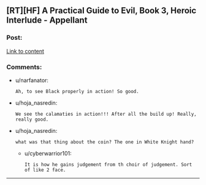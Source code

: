 ## [RT][HF] A Practical Guide to Evil, Book 3, Heroic Interlude - Appellant

### Post:

[Link to content](https://practicalguidetoevil.wordpress.com/2017/04/26/heroic-interlude-appellant/)

### Comments:

- u/narfanator:
  ```
  Ah, to see Black properly in action! So good.
  ```

- u/hoja_nasredin:
  ```
  We see the calamaties in action!!! After all the build up! Really, really good.
  ```

- u/hoja_nasredin:
  ```
  what was that thing about the coin? The one in White Knight hand?
  ```

  - u/cyberwarrior101:
    ```
    It is how he gains judgement from th choir of judgement. Sort of like 2 face.
    ```

---

